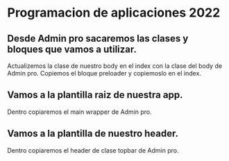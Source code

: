 # Programacion de aplicaciones 2022

## Desde Admin pro sacaremos las clases y bloques que vamos a utilizar.

Actualizemos la clase de nuestro body en el index con la clase del body de Admin pro.
Copiemos el bloque preloader y copiemoslo en el index.

## Vamos a la plantilla raiz de nuestra app.

Dentro copiaremos el main wrapper de Admin pro.

## Vamos a la plantilla de nuestro header.

Dentro copiaremos el header de clase topbar de Admin pro.
